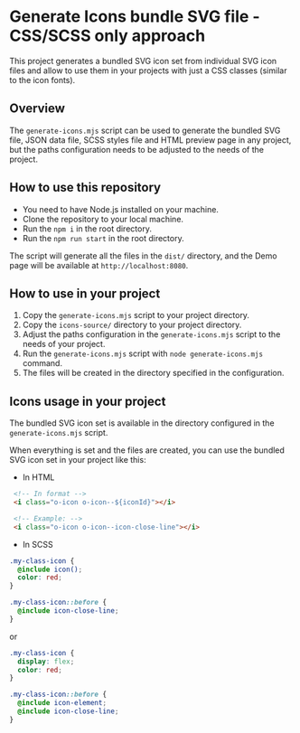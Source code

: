 # Generate Icons bundle SVG file - CSS/SCSS only approach

This project generates a bundled SVG icon set from individual SVG icon files and allow to use them in your projects with just a CSS classes (similar to the icon fonts).

## Overview

The `generate-icons.mjs` script can be used to generate the bundled SVG file, JSON data file, SCSS styles file and HTML preview page in any project, but the paths configuration needs to be adjusted to the needs of the project.

## How to use this repository

- You need to have Node.js installed on your machine.
- Clone the repository to your local machine.
- Run the `npm i` in the root directory.
- Run the `npm run start` in the root directory.

The script will generate all the files in the `dist/` directory, and the Demo page will be available at `http://localhost:8080`.

## How to use in your project

1. Copy the `generate-icons.mjs` script to your project directory.
2. Copy the `icons-source/` directory to your project directory.
3. Adjust the paths configuration in the `generate-icons.mjs` script to the needs of your project.
4. Run the `generate-icons.mjs` script with `node generate-icons.mjs` command.
5. The files will be created in the directory specified in the configuration.

## Icons usage in your project

The bundled SVG icon set is available in the directory configured in the `generate-icons.mjs` script.

When everything is set and the files are created, you can use the bundled SVG icon set in your project like this:

- In HTML
```html
 <!-- In format -->
 <i class="o-icon o-icon--${iconId}"></i>

 <!-- Example: -->
 <i class="o-icon o-icon--icon-close-line"></i>
```

- In SCSS
```scss
.my-class-icon {
  @include icon();
  color: red;
}

.my-class-icon::before {
  @include icon-close-line;
}
```
or

```scss
.my-class-icon {
  display: flex;
  color: red;
}

.my-class-icon::before {
  @include icon-element;
  @include icon-close-line;
}
```
